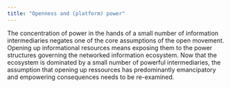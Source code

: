 ```yaml
---
title: "Openness and (platform) power"
---
```

The concentration of power in the hands of a small number of information intermediaries negates one of the core assumptions of the open movement.
Opening up informational resources means exposing them to the power structures governing the networked information ecosystem. Now that the ecosystem is dominated by a small number of powerful intermediaries, the assumption that opening up ressources has predominantly emancipatory and empowering consequences needs to be re-examined.
